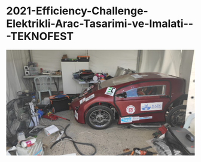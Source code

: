 # 2021-Efficiency-Challenge-Elektrikli-Arac-Tasarimi-ve-Imalati---TEKNOFEST

![resim](https://github.com/verdanatesman/2021-Efficiency-Challenge-Elektrikli-Arac-Tasarimi-ve-Imalati---TEKNOFEST-/blob/main/WhatsApp%20Image%202023-02-11%20at%2020.58.58.jpg)
